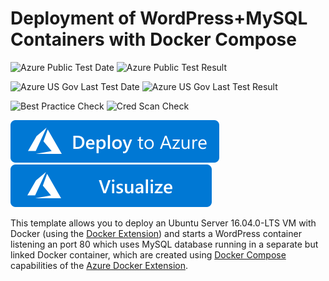 # Deployment of WordPress+MySQL Containers with Docker Compose

![Azure Public Test Date](https://azurequickstartsservice.blob.core.windows.net/badges/docker-wordpress-mysql/PublicLastTestDate.svg)
![Azure Public Test Result](https://azurequickstartsservice.blob.core.windows.net/badges/docker-wordpress-mysql/PublicDeployment.svg)

![Azure US Gov Last Test Date](https://azurequickstartsservice.blob.core.windows.net/badges/docker-wordpress-mysql/FairfaxLastTestDate.svg)
![Azure US Gov Last Test Result](https://azurequickstartsservice.blob.core.windows.net/badges/docker-wordpress-mysql/FairfaxDeployment.svg)

![Best Practice Check](https://azurequickstartsservice.blob.core.windows.net/badges/docker-wordpress-mysql/BestPracticeResult.svg)
![Cred Scan Check](https://azurequickstartsservice.blob.core.windows.net/badges/docker-wordpress-mysql/CredScanResult.svg)

[![Deploy To Azure](https://raw.githubusercontent.com/Azure/azure-quickstart-templates/master/1-CONTRIBUTION-GUIDE/images/deploytoazure.svg?sanitize=true)](https://portal.azure.com/#create/Microsoft.Template/uri/https%3A%2F%2Fraw.githubusercontent.com%2FAzure%2Fazure-quickstart-templates%2Fmaster%2Fdocker-wordpress-mysql%2Fazuredeploy.json)
[![Visualize](https://raw.githubusercontent.com/Azure/azure-quickstart-templates/master/1-CONTRIBUTION-GUIDE/images/visualizebutton.svg?sanitize=true)](http://armviz.io/#/?load=https%3A%2F%2Fraw.githubusercontent.com%2FAzure%2Fazure-quickstart-templates%2Fmaster%2Fdocker-wordpress-mysql%2Fazuredeploy.json)

This template allows you to deploy an Ubuntu Server 16.04.0-LTS VM with Docker
(using the [Docker Extension][ext]) and starts a WordPress container listening
an port 80 which uses MySQL database running in a separate but linked Docker
container, which are created using [Docker Compose][compose] capabilities of the
[Azure Docker Extension][ext].

[ext]: https://github.com/Azure/azure-docker-extension
[compose]: https://docs.docker.com/compose
